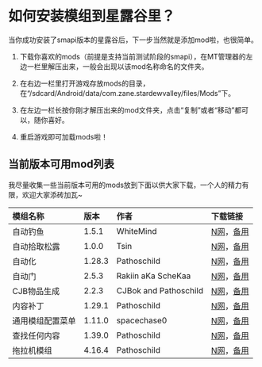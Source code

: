 # 如何安装模组到星露谷里？

当你成功安装了smapi版本的星露谷后，下一步当然就是添加mod啦，也很简单。

1. 下载你喜欢的mods（前提是支持当前测试阶段的smapi），在MT管理器的左边一栏里解压出来，一般会出现以该mod名称命名的文件夹。

2. 在右边一栏里打开游戏存放mods的目录，在“/sdcard/Android/data/com.zane.stardewvalley/files/Mods”下。

3. 在左边一栏长按你刚才解压出来的mod文件夹，点击“复制”或者“移动”都可以，随你喜好。

4. 重启游戏即可加载mods啦！

## 当前版本可用mod列表

我尽量收集一些当前版本可用的mods放到下面以供大家下载，一个人的精力有限，欢迎大家添砖加瓦~

| 模组名称 | 版本 | 作者 | 下载链接 |
| :------ | :-- | :-- | :------ |
| 自动钓鱼 | 1.5.1 | WhiteMind | [N网](https://www.nexusmods.com/stardewvalley/mods/1895)，[备用](https://drive.sysy.su/d/%E6%A8%A1%E7%BB%84/%E6%98%9F%E9%9C%B2%E8%B0%B7%E7%89%A9%E8%AF%AD%E6%A8%A1%E7%BB%84/AutoFish.zip?sign=qqKaTTlS28Aa9GQZ7x65-bemsQeo6xf6b2VfjQYUHMU=:0) |
| 自动拾取松露 | 1.0.0 | Tsin | [N网](https://www.nexusmods.com/stardewvalley/mods/14162)，[备用](https://drive.sysy.su/d/%E6%A8%A1%E7%BB%84/%E6%98%9F%E9%9C%B2%E8%B0%B7%E7%89%A9%E8%AF%AD%E6%A8%A1%E7%BB%84/Auto-Grab%20Truffles.zip?sign=N2QiT-YtI50S4UCeULmuZBX5-LvY80IZ_Wi8PjGyDHM=:0) |
| 自动化 | 1.28.3 | Pathoschild | [N网](https://www.nexusmods.com/stardewvalley/mods/1063)，[备用](https://drive.sysy.su/d/%E6%A8%A1%E7%BB%84/%E6%98%9F%E9%9C%B2%E8%B0%B7%E7%89%A9%E8%AF%AD%E6%A8%A1%E7%BB%84/Automate.zip?sign=mDihRmRWWg1RyvsDzulxXcnY111V8I4XH3To2abJ3cA=:0) |
| 自动门 | 2.5.3 | 	Rakiin aKa ScheKaa | [N网](https://www.nexusmods.com/stardewvalley/mods/3109)，[备用](https://drive.sysy.su/d/%E6%A8%A1%E7%BB%84/%E6%98%9F%E9%9C%B2%E8%B0%B7%E7%89%A9%E8%AF%AD%E6%A8%A1%E7%BB%84/Automatic%20Gates.zip?sign=MWxfygshhOZDfmERvGNWzT48ZMrIUfaJpXgQPu_1Yls=:0) |
| CJB物品生成 | 2.2.3 | CJBok and Pathoschild | [N网](https://www.nexusmods.com/stardewvalley/mods/93)，[备用](https://drive.sysy.su/d/%E6%A8%A1%E7%BB%84/%E6%98%9F%E9%9C%B2%E8%B0%B7%E7%89%A9%E8%AF%AD%E6%A8%A1%E7%BB%84/CJB%20Item%20Spawner.zip?sign=ov70n7PrCaGfQfCw1sf0GJzgDgXQ0gBQlvz7f8SCHrw=:0) |
| 内容补丁 | 1.29.1 | Pathoschild | [N网](https://www.nexusmods.com/stardewvalley/mods/1915)，[备用](https://drive.sysy.su/d/%E6%A8%A1%E7%BB%84/%E6%98%9F%E9%9C%B2%E8%B0%B7%E7%89%A9%E8%AF%AD%E6%A8%A1%E7%BB%84/Content%20Patcher.zip?sign=COg3m1K4ZVZbd0r9nWGN5gEMWBMKGzZFvHZXL1qmzkc=:0) |
| 通用模组配置菜单 | 1.11.0 | spacechase0 | [N网](https://www.nexusmods.com/stardewvalley/mods/5098)，[备用](https://drive.sysy.su/d/%E6%A8%A1%E7%BB%84/%E6%98%9F%E9%9C%B2%E8%B0%B7%E7%89%A9%E8%AF%AD%E6%A8%A1%E7%BB%84/Generic%20Mod%20Config%20Menu.zip?sign=49GyUclWIGG44JjvkHW-XOOD5SfKFH2Ma4OjKpLc_gU=:0) |
| 查找任何内容 | 1.39.0 | Pathoschild | [N网](https://www.nexusmods.com/stardewvalley/mods/541)，[备用](https://drive.sysy.su/d/%E6%A8%A1%E7%BB%84/%E6%98%9F%E9%9C%B2%E8%B0%B7%E7%89%A9%E8%AF%AD%E6%A8%A1%E7%BB%84/Lookup%20Anything.zip?sign=aI8Ur3cH4Si1RwTOehxZ0WoWiyU_k_iUCCLmfWf7k8k=:0) |
| 拖拉机模组 | 4.16.4 | Pathoschild | [N网](https://www.nexusmods.com/stardewvalley/mods/1401)，[备用](https://drive.sysy.su/d/%E6%A8%A1%E7%BB%84/%E6%98%9F%E9%9C%B2%E8%B0%B7%E7%89%A9%E8%AF%AD%E6%A8%A1%E7%BB%84/Tractor%20Mod.zip?sign=mC1KNjzjiV6P2NSxlMSv-24qD8H5eUJz1IDqFoHaGj8=:0) |